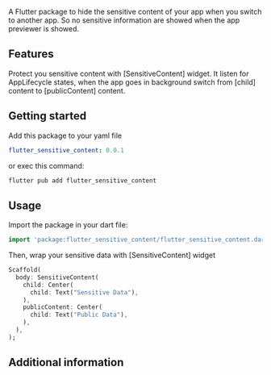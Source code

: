 A Flutter package to hide the sensitive content of your app when you switch to another app. So no sensitive
information are showed when the app previewer is showed.

## Features
Protect you sensitive content with [SensitiveContent] widget. It listen for AppLifecycle states, 
when the app goes in background switch from [child] content to [publicContent] content. 

## Getting started
Add this package to your yaml file 
```yaml
flutter_sensitive_content: 0.0.1
```
or exec this command:
```bash
flutter pub add flutter_sensitive_content
```

## Usage
Import the package in your dart file:
```dart
import 'package:flutter_sensitive_content/flutter_sensitive_content.dart';
```
Then, wrap your sensitive data with [SensitiveContent] widget
```dart
Scaffold(
  body: SensitiveContent(
    child: Center(
      child: Text("Sensitive Data"),
    ),
    publicContent: Center(
      child: Text("Public Data"),
    ),
  ),
);
```

## Additional information
